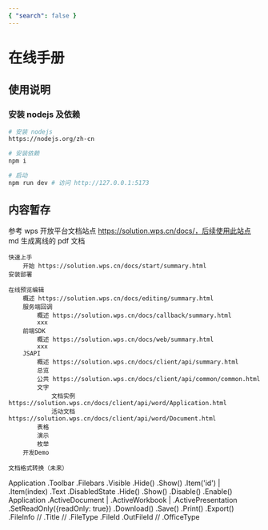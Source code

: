 ```yaml
---
{ "search": false }
---
```


# 在线手册

## 使用说明

### 安装 nodejs 及依赖

```bash
# 安装 nodejs
https://nodejs.org/zh-cn

# 安装依赖
npm i

# 启动
npm run dev # 访问 http://127.0.0.1:5173

```

## 内容暂存

参考 wps 开放平台文档站点 https://solution.wps.cn/docs/，后续使用此站点 md 生成离线的 pdf 文档

```
快速上手
	开始 https://solution.wps.cn/docs/start/summary.html
安装部署

在线预览编辑
	概述 https://solution.wps.cn/docs/editing/summary.html
	服务端回调
		概述 https://solution.wps.cn/docs/callback/summary.html
		xxx
	前端SDK
		概述 https://solution.wps.cn/docs/web/summary.html
		xxx
	JSAPI
		概述 https://solution.wps.cn/docs/client/api/summary.html
		总览
		公共 https://solution.wps.cn/docs/client/api/common/common.html
		文字
            文档实例 https://solution.wps.cn/docs/client/api/word/Application.html
            活动文档 https://solution.wps.cn/docs/client/api/word/Document.html
		表格
		演示
		枚举
	开发Demo

文档格式转换（未来）

```

Application
.Toolbar
.Filebars
.Visible
.Hide()
.Show()
.Item('id') | .Item(index)
.Text
.DisabledState
.Hide()
.Show()
.Disable()
.Enable()
Application
.ActiveDocument | .ActiveWorkbook | .ActivePresentation
.SetReadOnly({readOnly: true})
.Download()
.Save()
.Print()
.Export()
.FileInfo
// .Title
// .FileType
.FileId
.OutFileId
// .OfficeType
